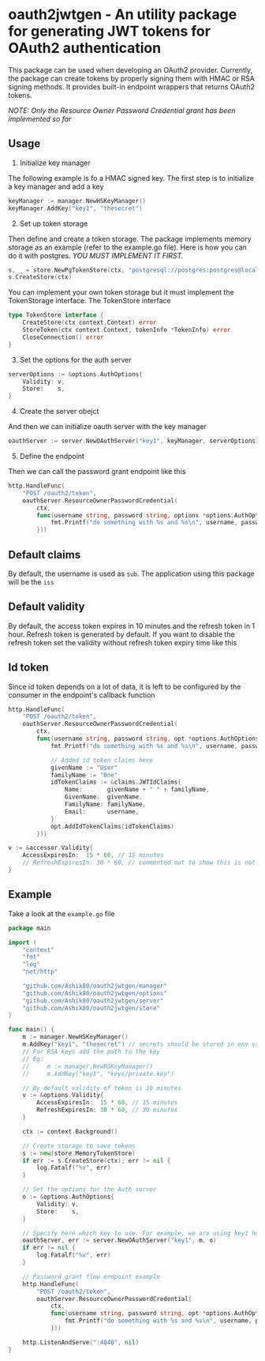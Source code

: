 # oauth2jwtgen - An utility package for generating JWT tokens for OAuth2 authentication

This package can be used when developing an OAuth2 provider. Currently, the package can create tokens by properly signing them with HMAC or RSA signing methods. It provides built-in endpoint wrappers that returns OAuth2 tokens.

*NOTE: Only the Resource Owner Password Credential grant has been implemented so far*

## Usage

1. Initialize key manager

The following example is fo a HMAC signed key. The first step is to initialize a key manager and add a key

```go
keyManager := manager.NewHSKeyManager()
keyManager.AddKey("key1", "thesecret")
```

2. Set up token storage

Then define and create a token storage. The package implements memory storage as an example (refer to the example.go file). Here is how you can do it with postgres. *YOU MUST IMPLEMENT IT FIRST.*

```go
s, _ = store.NewPgTokenStore(ctx, "postgresql://postgres:postgres@localhost:5432/go_db")
s.CreateStore(ctx)
```

You can implement your own token storage but it must implement the TokenStorage interface.
The TokenStore interface

```go
type TokenStore interface {
	CreateStore(ctx context.Context) error
	StoreToken(ctx context.Context, tokenInfo *TokenInfo) error
	CloseConnection() error
}
```

3. Set the options for the auth server

```go
serverOptions := &options.AuthOptions{
    Validity: v,
    Store:    s,
}
```

4. Create the server obejct

And then we can initialize oauth server with the key manager

```go
oauthServer := server.NewOAuthServer("key1", keyManager, serverOptions)
```

5. Define the endpoint

Then we can call the password grant endpoint like this

```go
http.HandleFunc(
    "POST /oauth2/token",
    oauthServer.ResourceOwnerPasswordCredential(
        ctx,
        func(username string, password string, options *options.AuthOptions) {
            fmt.Printf("do something with %s and %s\n", username, password)
        }))
```

## Default claims

By default, the username is used as `sub`. The application using this package will be the `iss`

## Default validity

By default, the access token expires in 10 minutes and the refresh token in 1 hour. Refresh token is generated by default. If you want to disable the refresh token set the validity without refresh token expiry time like this

## Id token

Since id token depends on a lot of data, it is left to be configured by the consumer in the endpoint's callback function

```go
http.HandleFunc(
    "POST /oauth2/token",
    oauthServer.ResourceOwnerPasswordCredential(
        ctx,
        func(username string, password string, opt *options.AuthOptions) {
            fmt.Printf("do something with %s and %s\n", username, password)

            // Added id token claims here
            givenName := "User"
            familyName := "One"
            idTokenClaims := &claims.JWTIdClaims{
                Name:       givenName + " " + familyName,
                GivenName:  givenName,
                FamilyName: familyName,
                Email:      username,
            }
            opt.AddIdTokenClaims(idTokenClaims)
        }))
```

```go
v := &accessor.Validity{
    AccessExpiresIn:  15 * 60, // 15 minutes
    // RefreshExpiresIn: 30 * 60, // commented out to show this is not being used
}
```

## Example

Take a look at the `example.go` file

```go
package main

import (
	"context"
	"fmt"
	"log"
	"net/http"

	"github.com/Ashik80/oauth2jwtgen/manager"
	"github.com/Ashik80/oauth2jwtgen/options"
	"github.com/Ashik80/oauth2jwtgen/server"
	"github.com/Ashik80/oauth2jwtgen/store"
)

func main() {
	m := manager.NewHSKeyManager()
	m.AddKey("key1", "thesecret") // secrets should be stored in env variables
	// For RSA keys add the path to the key
	// Eg:
	//     m := manager.NewRSKeyManager()
	//     m.AddKey("key1", "keys/private.key")

	// By default validity of token is 10 minutes
	v := &options.Validity{
		AccessExpiresIn:  15 * 60, // 15 minutes
		RefreshExpiresIn: 30 * 60, // 30 minutes
	}

	ctx := context.Background()

	// Create storage to save tokens
	s := new(store.MemoryTokenStore)
	if err := s.CreateStore(ctx); err != nil {
		log.Fatalf("%v", err)
	}

	// Set the options for the Auth server
	o := &options.AuthOptions{
		Validity: v,
		Store:    s,
	}

	// Specify here which key to use. For example, we are using key1 here
	oauthServer, err := server.NewOAuthServer("key1", m, o)
	if err != nil {
		log.Fatalf("%v", err)
	}

	// Password grant flow endpoint example
	http.HandleFunc(
		"POST /oauth2/token",
		oauthServer.ResourceOwnerPasswordCredential(
			ctx,
			func(username string, password string, opt *options.AuthOptions) {
				fmt.Printf("do something with %s and %s\n", username, password)
			}))

	http.ListenAndServe(":4040", nil)
}
```
